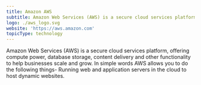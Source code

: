 ```yaml
---
title: Amazon AWS
subtitle: Amazon Web Services (AWS) is a secure cloud services platform
logo: ./aws_logo.svg
website: 'https://aws.amazon.com'
topicType: technology
---
```


Amazon Web Services (AWS) is a secure cloud services platform, offering compute power, database storage, content delivery and other functionality to help businesses scale and grow. In simple words AWS allows you to do the following things- Running web and application servers in the cloud to host dynamic websites.
